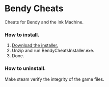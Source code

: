 # Bendy Cheats
 
 Cheats for Bendy and the Ink Machine.

### How to install.

1. [Download the installer.](https://github.com/AndrewCromar/Bendy-Cheats/raw/refs/heads/main/installer/installer__latest__stable.zip)
2. Unzip and run BendyCheatsInstaller.exe.
3. Done.


### How to uninstall.

Make steam verify the integrity of the game files.
